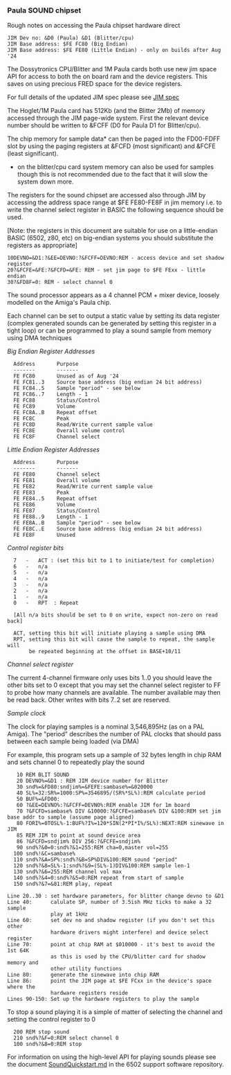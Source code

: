 
### Paula SOUND chipset

Rough notes on accessing the Paula chipset hardware direct

~~~~
JIM Dev no: &D0 (Paula) &D1 (Blitter/cpu)
JIM Base address: $FE FC80 (Big Endian)
JIM Base address: $FE FE80 (Little Endian) - only on builds after Aug '24
~~~~

The Dossytronics CPU/Blitter and 1M Paula cards both use new jim space API for
access to both the on board ram  and the device registers. This saves on using
precious FRED space for the device registers.

For full details of the updated JIM spec please see [JIM spec](https://raw.githubusercontent.com/dominicbeesley/DataCentre/master/jim-spec-2019.txt)

The Hoglet/1M Paula card has 512Kb (and the Blitter 2Mb) of memory accessed 
through the JIM page-wide system. First the relevant device number should be
written to &FCFF (D0 for Paula D1 for Blitter/cpu). 

The chip memory for sample data* can then be paged into the FD00-FDFF slot by
using the paging registers at &FCFD (most significant) and &FCFE 
(least significant).

* on the blitter/cpu card system memory can also be used for samples though this 
is not recommended due to the fact that it will slow the system down more.

The registers for the sound chipset are accessed also through JIM by accessing 
the address space range at $FE FE80-FE8F in jim memory i.e. to write the 
channel select register in BASIC the following sequence should be used.

\[Note: the registers in this document are suitable for use on a little-endian
BASIC (6502, z80, etc) on big-endian systems you should substitute the registers
as appropriate\]

~~~~
10DEVNO=&D1:?&EE=DEVNO:?&FCFF=DEVNO:REM - access device and set shadow register
20?&FCFE=&FE:?&FCFD=&FE: REM - set jim page to $FE FExx - little endian
30?&FD8F=0: REM - select channel 0
~~~~

The sound processor appears as a 4 channel PCM + mixer device, loosely modelled
on the Amiga's Paula chip.

Each channel can be set to output a static value by setting its data register
(complex generated sounds can be generated by setting this register in a tight
loop) or can be programmed to play a sound sample from memory using DMA 
techniques


*Big Endian Register Addresses*
~~~
  Address       Purpose
  -------       -------
  FE FC80       Unused as of Aug '24
  FE FC81..3    Source base address (big endian 24 bit address)
  FE FC84..5    Sample "period" - see below
  FE FC86..7    Length - 1
  FE FC88       Status/Control
  FE FC89       Volume 
  FE FC8A..B    Repeat offset
  FE FC8C       Peak 
  FE FC8D       Read/Write current sample value
  FE FC8E       Overall volume control
  FE FC8F       Channel select
~~~

*Little Endian Register Addresses*
~~~
  Address       Purpose
  -------       -------
  FE FE80       Channel select
  FE FE81       Overall volume
  FE FE82       Read/Write current sample value
  FE FE83       Peak 
  FE FE84..5    Repeat offset
  FE FE86       Volume 
  FE FE87       Status/Control
  FE FE88..9    Length - 1
  FE FE8A..B    Sample "period" - see below
  FE FE8C..E    Source base address (big endian 24 bit address)
  FE FE8F       Unused
~~~


*Control register bits*
~~~
  7   -   ACT : (set this bit to 1 to initiate/test for completion)
  6   -   n/a
  5   -   n/a
  4   -   n/a
  3   -   n/a
  2   -   n/a
  1   -   n/a
  0   -   RPT  : Repeat

  [All n/a bits should be set to 0 on write, expect non-zero on read back]

  ACT, setting this bit will initiate playing a sample using DMA
  RPT, setting this bit will cause the sample to repeat, the sample will
       be repeated beginning at the offset in BASE+10/11
~~~~

*Channel select register*

The current 4-channel firmware only uses bits 1..0 you should leave the other
bits set to 0 except that you may set the channel select register to FF to
probe how many channels are available. The number available may then be read
back. Other writes with bits 7..2 set are reserved.

*Sample clock*

The clock for playing samples is a nominal 3,546,895Hz (as on a PAL Amiga). 
The "period" describes the number of PAL clocks that should pass between each
sample being loaded (via DMA)

For example, this program sets up a sample of 32 bytes length in chip RAM
and sets channel 0 to repeatedly play the sound

~~~~
   10 REM BLIT SOUND
   20 DEVNO%=&D1 : REM JIM device number for Blitter 
   30 snd%=&FD80:sndjim%=&FEFE:sambase%=&020000
   40 SL%=32:SR%=1000:SP%=3546895/(SR%*SL%):REM calculate period
   50 BUF%=&FD00:
   60 ?&EE=DEVNO%:?&FCFF=DEVNO%:REM enable JIM for 1m board
   70 ?&FCFD=sambase% DIV &10000:?&FCFE=sambase% DIV &100:REM set jim base addr to sample (assume page aligned)
   80 FORI%=0TOSL%-1:BUF%?I%=120*SIN(2*PI*I%/SL%):NEXT:REM sinewave in JIM
   85 REM JIM to point at sound device area
   86 ?&FCFD=sndjim% DIV 256:?&FCFE=sndjim%
   90 snd%?&0=0:snd%?&1=255:REM cha=0,master vol=255
  100 snd%!&C=sambase%
  110 snd%?&A=SP%:snd%?&B=SP%DIV&100:REM sound "period"
  120 snd%?&8=SL%-1:snd%?&9=(SL%-1)DIV&100:REM sample len-1
  130 snd%?&6=255:REM channel vol max
  140 snd%?&4=0:snd%?&5=0:REM repeat from start of sample
  150 snd%?&7=&81:REM play, repeat
~~~~

~~~~
Line 20..30 : set hardware parameters, for blitter change devno to &D1
Line 40:      calulate SP, number of 3.5ish MHz ticks to make a 32 sample 
              play at 1kHz
Line 60:      set dev no and shadow register (if you don't set this other 
              hardware drivers might interfere) and device select register
Line 70:      point at chip RAM at $010000 - it's best to avoid the 1st 64K
              as this is used by the CPU/blitter card for shadow memory and
              other utility functions
Line 80:      generate the sinewave into chip RAM
Line 86:      point the JIM page at $FE FCxx in the device's space where the
              hardware registers reside
Lines 90-150: Set up the hardware registers to play the sample
~~~~

To stop a sound playing it is a simple of matter of selecting the channel and
setting the control register to 0

~~~~
  200 REM stop sound
  210 snd%?&F=0:REM select channel 0
  100 snd%?&8=0:REM stop
~~~~

For information on using the high-level API for playing sounds please see
the document [SoundQuickstart.md](https://github.com/dominicbeesley/blitter-65xx-code/blob/main/doc/SoundQuickstart.md) 
in the 6502 support software repository.